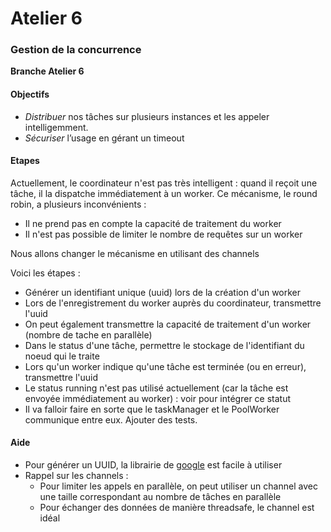 # Atelier 6
### Gestion de la concurrence

**Branche Atelier 6**

#### Objectifs

* _Distribuer_ nos tâches sur plusieurs instances et les appeler intelligemment.
* _Sécuriser_ l’usage en gérant un timeout

#### Etapes

Actuellement, le coordinateur n'est pas très intelligent : quand il reçoit une tâche, il la dispatche immédiatement à un worker.
Ce mécanisme, le round robin, a plusieurs inconvénients : 
* Il ne prend pas en compte la capacité de traitement du worker
* Il n'est pas possible de limiter le nombre de requêtes sur un worker

Nous allons changer le mécanisme en utilisant des channels

Voici les étapes : 
* Générer un identifiant unique (uuid) lors de la création d'un worker
* Lors de l'enregistrement du worker auprès du coordinateur, transmettre l'uuid
* On peut également transmettre la capacité de traitement d'un worker (nombre de tache en parallèle)
* Dans le status d'une tâche, permettre le stockage de l'identifiant du noeud qui le traite
* Lors qu'un worker indique qu'une tâche est terminée (ou en erreur), transmettre l'uuid
* Le status running n'est pas utilisé actuellement (car la tâche est envoyée immédiatement au worker) : voir pour intégrer ce statut
* Il va falloir faire en sorte que le taskManager et le PoolWorker communique entre eux. Ajouter des tests.

#### Aide

* Pour générer un UUID, la librairie de [google](github.com/google/uuid) est facile à utiliser
* Rappel sur les channels : 
  * Pour limiter les appels en parallèle, on peut utiliser un channel avec une taille correspondant au nombre de tâches en parallèle
  * Pour échanger des données de manière threadsafe, le channel est idéal